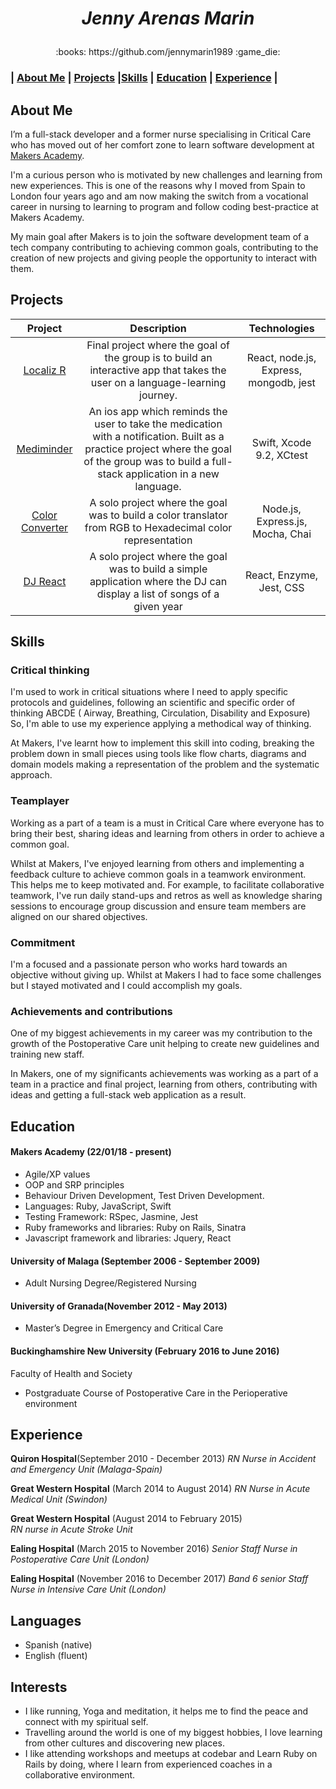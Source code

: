 # <p align="center">  *Jenny Arenas Marin*  </p>
<p align="center">:books: https://github.com/jennymarin1989 :game_die:



### | [About Me](#about-Me) | [Projects](#projects) |[Skills](#skills) | [Education](#education) | [Experience](#experience) |



## About Me


I’m a full-stack developer and a former nurse specialising in Critical Care who has moved out of her comfort zone to learn software development at [Makers Academy](https://www.makersacademy.com/). 

I'm a curious person who is motivated by new challenges and learning from new experiences. This is one of the reasons why I moved from Spain to London four years ago and am now making the switch from a vocational career in nursing to learning to program and follow coding best-practice at Makers Academy.

My main goal after Makers is to join the software development team of a tech company contributing to achieving common goals, contributing to the creation of new projects and giving people the opportunity to interact with them.


## Projects


|  Project  |      Description    |  Technologies |
| :---------: | :-----------------: | :-----------: |
|  [Localiz R](https://github.com/jennymarin1989/LocalizR.git) | Final project where the goal of the group is to build an interactive app that takes the user on a language-learning journey. | React, node.js, Express, mongodb, jest |
|  [Mediminder](https://github.com/jennymarin1989/mediminder.git) | An ios app which reminds the user to take the medication with a notification. Built as a practice project where the goal of the group was to build a full-stack application in a new language.  | Swift, Xcode 9.2, XCtest |
|   [Color Converter](https://github.com/jennymarin1989/Color_converter-node.js)  | A solo project where the goal was to build a color translator from RGB to Hexadecimal color representation| Node.js, Express.js, Mocha, Chai|
|   [DJ React](https://github.com/jennymarin1989/React-DJ-list)  | A solo project where the goal was to build a simple application where the DJ can display a list of songs of a given year | React, Enzyme, Jest, CSS|



## Skills


### Critical thinking

I'm used to work in critical situations where I need to apply specific protocols and guidelines, following an scientific and specific order of thinking  ABCDE ( Airway, Breathing, Circulation, Disability and Exposure) So, I'm able to use my experience  applying a methodical way of thinking. 

At Makers, I've learnt how to implement this skill into coding, breaking the problem down in small pieces using tools like flow charts,  diagrams and  domain models making a representation of the problem and the systematic approach.


### Teamplayer

Working as a part of a team is a must in Critical Care where everyone has to bring their best, sharing ideas and learning from others in order to achieve a common goal. 

Whilst at Makers, I've enjoyed learning from others and implementing a feedback culture to achieve common goals in a teamwork environment. This helps me to keep motivated and. For example, to facilitate collaborative teamwork, I've run daily stand-ups and retros as well as knowledge sharing sessions to encourage group discussion and ensure team members are aligned on our shared objectives.


### Commitment

I'm a focused and a passionate person who works hard towards an objective without giving up.
Whilst at Makers I had to face some challenges but I stayed motivated and I could accomplish my goals.


### Achievements and contributions

One of my biggest achievements in my career was my contribution to the growth of the Postoperative Care unit helping to create new guidelines and training new staff.

In Makers, one of my significants achievements was  working as a part of a team in a practice and final project, learning from others, contributing with ideas and getting a full-stack web application as a result.



## Education


#### Makers Academy (22/01/18 - present)

- Agile/XP values
- OOP and SRP principles
- Behaviour Driven Development, Test Driven Development.
- Languages: Ruby, JavaScript, Swift
- Testing Framework: RSpec, Jasmine, Jest
- Ruby frameworks and libraries: Ruby on Rails, Sinatra
- Javascript framework and libraries: Jquery, React


#### University of Malaga (September 2006 - September 2009)
- Adult Nursing Degree/Registered Nursing

#### University of Granada(November 2012 - May 2013)
- Master’s Degree in Emergency and Critical Care

#### Buckinghamshire New University (February 2016 to June 2016)
Faculty of Health and Society
- Postgraduate Course of Postoperative Care in the Perioperative environment	


## Experience


**Quiron Hospital**(September 2010 - December 2013)
*RN Nurse in Accident and Emergency Unit (Malaga-Spain)*

**Great Western Hospital** (March 2014 to August 2014)
*RN Nurse in Acute Medical Unit (Swindon)*

**Great Western Hospital** (August 2014 to February 2015)   
*RN nurse in Acute Stroke Unit*  

**Ealing Hospital** (March 2015 to November 2016)
*Senior Staff Nurse in Postoperative Care Unit (London)*

**Ealing Hospital** (November 2016 to December 2017)
*Band 6 senior Staff Nurse in Intensive Care Unit (London)*

## Languages

- Spanish (native)
- English (fluent)


## Interests

- I like running, Yoga and meditation, it helps me to find the peace and connect with my spiritual self.
- Travelling around the world is one of my biggest hobbies, I love learning from other cultures and discovering new places.
- I like attending workshops and meetups at codebar and Learn Ruby on Rails by doing, where I learn from experienced coaches in a collaborative environment.





